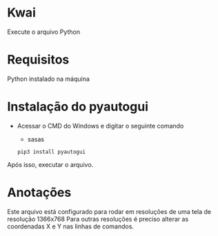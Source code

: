 # Kwai
Execute o arquivo Python

# Requisitos
Python instalado na máquina

# Instalação do pyautogui
  - Acessar o CMD do Windows e digitar o seguinte comando
      -   sasas
  
        pip3 install pyautogui
            
 Após isso, executar o arquivo.
  
  # Anotações
   Este arquivo está configurado para rodar em resoluções de uma tela de resolução 1366x768
   Para outras resoluções é preciso alterar as coordenadas X e Y nas linhas de comandos.
